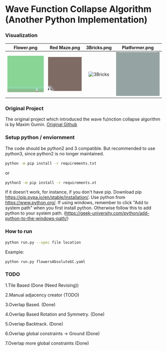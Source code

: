 # Wave Function Collapse Algorithm (Another Python Implementation)

<!--
#### Tile Based (Adjacency extracted from input image relationships)

Flower.png             |  Skyline.png           |    Spirals.png           |  
:-------------------------:|:-------------------------:|:-------------------------:|
![Flower](./gifs/Flowers_speedup.gif) |![Skyline](./gifs/Skyline_speedup.gif) |![Spirals](./gifs/Spirals_speedup.gif)

#### Overlap Based (Needs fixing...)
Flower.png             |  Skyline.png           |    Cat.png           |  Red Maze.png           |  
:-------------------------:|:-------------------------:|:-------------------------:|:-------------------------:|
![Flower](./gifs/Flowers.png.gif) |![Skyline](./gifs/Skyline.png.gif) |![Spirals](./gifs/Cat.png.gif)|![Red Maze](./gifs/RedMaze.png.gif)
-->
### Visualization 
Flower.png             | Red Maze.png| 3Bricks.png | Platformer.png
:-------------------------:|:-------------------------:|:-------------------------:|:-------------------------:|
![Flower](./wfc_outputs/Flowers.png.gif) | ![Red Maze](./gifs/RedMaze.png.gif)| ![3Bricks](./wfc_outputs/3Bricks.png.gif)|![Platformer](./wfc_outputs/Platformer.png.gif)

### Original Project
The original project which introduced the wave fu)nction collapse algorithm is by Maxim Gumin. [Original Github](https://github.com/mxgmn/WaveFunctionCollapse)
### Setup python / enviornment
The code should be python2 and 3 compatible.
But recommended to use python3, since python2 is no longer maintained.

```bash
python -m pip install -r requirements.txt

```
or 
```bash
python3 -m pip install -r requirements.xt
```

If it doesn't work, for instance, if you don't have pip. Download pip https://pip.pypa.io/en/stable/installation/.
Use python from https://www.python.org/.
If using windows, remember to click "Add to system path" when you first install python. Otherwise follow
this to add python to your system path.
(https://geek-university.com/python/add-python-to-the-windows-path/)

### How to run

```bash
python run.py --spec file location
```
Example:
```bash
python run.py flowersAbsoluteGC.yaml
```

### TODO

1.Tile Based (Done (Need Revising))

2.Manual adjacency creator (TODO)

3.Overlap Based. (Done)

4.Overlap Based Rotation and Symmetry. (Done)


5.Overlap Backtrack. (Done)

6.Overlap global constraints -> Ground (Done)

7.Overlap more global constraints (Done)
